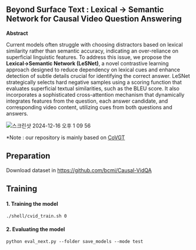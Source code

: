 ## Beyond Surface Text : Lexical -> Semantic Network for Causal Video Question Answering

**Abstract**

Current models often struggle with choosing distractors based on lexical similarity rather than semantic accuracy, indicating an over-reliance on superficial linguistic features. To address this issue, we propose the **Lexical->Semantic Network (LeSNet)**, a novel contrastive learning approach designed to reduce dependency on lexical cues and enhance detection of subtle details crucial for identifying the correct answer. LeSNet strategically selects hard negative samples using a scoring function that evaluates superficial textual similarities, such as the BLEU score. It also incorporates a sophisticated cross-attention mechanism that dynamically integrates features from the question, each answer candidate, and corresponding video content, utilizing cues from both questions and answers.

![스크린샷 2024-12-16 오후 1 09 56](https://github.com/user-attachments/assets/db0cac8c-bd9d-4e7e-b033-c3daa6292b7c)   


*Note : our repository is mainly based on [<u>CoVGT</u>](https://github.com/doc-doc/CoVGT)   


## Preparation
Download dataset in [https://github.com/bcmi/Causal-VidQA
](https://github.com/bcmi/Causal-VidQA)

## Training 
#### 1. Training the model

```
./shell/cvid_train.sh 0
```

#### 2. Evaluating the model

```
python eval_next.py --folder save_models --mode test
```

 

